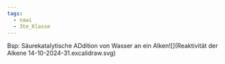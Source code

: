 ```yaml
---
tags:
  - nawi
  - 3te_Klasse
---
```

Bsp: Säurekatalytische ADdition von Wasser an ein Alken![](Reaktivität der Alkene 14-10-2024-31.excalidraw.svg)